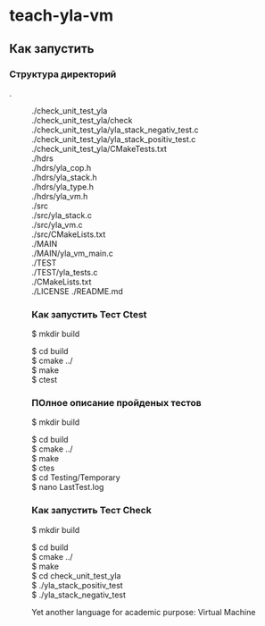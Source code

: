 teach-yla-vm
============

Как запустить
----------------
### Структура директорий
.<dd>
./check_unit_test_yla<dd>
./check_unit_test_yla/check<dd>
./check_unit_test_yla/yla_stack_negativ_test.c<dd>
./check_unit_test_yla/yla_stack_positiv_test.c<dd>
./check_unit_test_yla/CMakeTests.txt<dd>
./hdrs<dd>
./hdrs/yla_cop.h<dd>
./hdrs/yla_stack.h<dd>
./hdrs/yla_type.h<dd>
./hdrs/yla_vm.h<dd>
./src<dd>
./src/yla_stack.c<dd>
./src/yla_vm.c<dd>
./src/CMakeLists.txt<dd>
./MAIN<dd>
./MAIN/yla_vm_main.c<dd>
./TEST<dd>
./TEST/yla_tests.c<dd>
./CMakeLists.txt<dd>
./LICENSE
./README.md
### Как запустить Тест Ctest
$ mkdir build<dd>
$ cd build<dd>
$ cmake ../<dd>
$ make<dd>
$ ctest<dd>
### ПОлное описание пройденых тестов
$ mkdir build<dd>
$ cd build<dd>
$ cmake ../<dd>
$ make<dd>
$ ctes<dd>
$ cd Testing/Temporary<dd>
$ nano LastTest.log<dd>
### Как запустить Тест Check
$ mkdir build<dd>
$ cd build<dd>
$ cmake ../<dd>
$ make<dd>
$ cd check_unit_test_yla<dd>
$ ./yla_stack_positiv_test<dd>
$ ./yla_stack_negativ_test<dd>



Yet another language for academic purpose: Virtual Machine
